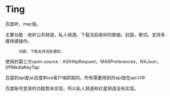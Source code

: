 Ting
====

百度听，mac版。

主要功能：收听公共频道，私人频道。下载当前收听的歌曲，封面，歌词。支持多媒体键操作。

          切歌，下载支持消息通知。

使用的第三方open source：ASIHttpRequest，MASPreferences，NXJson，SPMediaKeyTap

百度的api是从百度听ios客户端抓取的，所有需要用到的api放在api.h中

百度账号登录的功能暂未实现，所以私人频道和红星频道没有实现。

